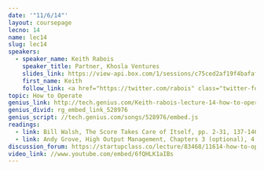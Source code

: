 ```yaml
---
date: '"11/6/14"'
layout: coursepage
lecno: 14
name: lec14
slug: lec14
speakers:
  - speaker_name: Keith Rabois
    speaker_title: Partner, Khosla Ventures
    slides_link: https://view-api.box.com/1/sessions/c75ced2af19f4bafaf8ea9adc7ca3da6/view
    first_name: Keith
    follow_link: <a href="https://twitter.com/rabois" class="twitter-follow-button" data-show-count="false" data-show-screen-name="true">Follow @rabois</a>
topic: How to Operate
genius_link: http://tech.genius.com/Keith-rabois-lecture-14-how-to-operate-annotated
genius_divid: rg_embed_link_528976
genius_script: //tech.genius.com/songs/528976/embed.js
readings:
  - link: Bill Walsh, The Score Takes Care of Itself, pp. 2-31, 137-146, 202-203
  - link: Andy Grove, High Output Management, Chapters 3 (optional), 4, 9, 11, 13, 14 
discussion_forum: https://startupclass.co/lecture/83468/11614-how-to-operatebrbkeith-raboisb-ipartner-khosla-venturesi-----
video_link: //www.youtube.com/embed/6fQHLK1aIBs
---
```


